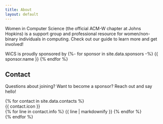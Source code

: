 ```yaml
---
title: About
layout: default
---
```


Women in Computer Science (the official ACM-W chapter at Johns Hopkins)
is a support group and professional resource for women/non-binary individuals
in computing. Check out our guide to learn more and get involved!

WiCS is proudly sponsored by
{%- for sponsor in site.data.sponsors -%}
<span class="chip">{{ sponsor.name }}</span>
{% endfor %}

<!-- div class="grid-wrapper">
{% for sponsor in site.data.sponsors %}
<img src="{{ sponsor.logo | relative_url }}" alt="{{ sponsor.name }}" />
{% endfor %}
</div-->

## Contact

Questions about joining? Want to become a sponsor? Reach out and say hello!

<div class="grid-wrapper">
{% for contact in site.data.contacts %}
    <article class="contact">
        <span class="material-symbols-outlined contact-icon">{{ contact.icon }}</span>
        <div class="contact-info">
            {% for line in contact.info %}
            {{ line | markdownify }}
            {% endfor %}
        </div>
    </article>
{% endfor %}
</div>
